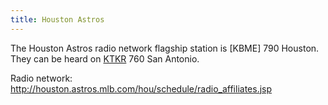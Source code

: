 ```yaml
---
title: Houston Astros
---
```

The Houston Astros radio network flagship station is
[KBME] 790 Houston. They can be heard on [KTKR] 760 San Antonio.

Radio network: http://houston.astros.mlb.com/hou/schedule/radio_affiliates.jsp

[KTKR]:http:../../../radio/am-broadcast/ktkr/
